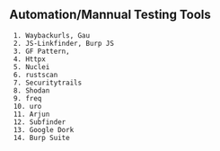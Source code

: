 ## Automation/Mannual Testing Tools

     1. Waybackurls, Gau
     2. JS-Linkfinder, Burp JS
     3. GF Pattern, 
     4. Httpx
     5. Nuclei
     6. rustscan 
     7. Securitytrails
     8. Shodan
     9. freq
     10. uro
     11. Arjun
     12. Subfinder
     13. Google Dork
     14. Burp Suite
